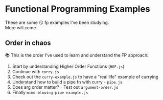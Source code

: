 # Functional Programming Examples
These are some :smirk: fp examples I've been studying.  
More will come.



## Order in chaos
:books: This is the order I've used to learn and understand the FP approach:
1. Start by understanding Higher Order Functions (`HOF.js`)
2. Continue with `curry.js`
3. Check out the `curry-example.js` to have a "real life" example of currying
4. Understand how to build a pipe fn with curry - `pipe.js`
5. Does arg order matter? - Test out `argument-order.js` 
6. Finally `mind-blowing-pipe-example.js`

